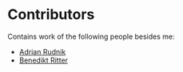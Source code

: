 # Contributors

Contains work of the following people besides me:

* [Adrian Rudnik](https://github.com/adrianrudnik)
* [Benedikt Ritter](https://github.com/britter)
